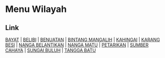 # Menu Wilayah

## Link

[BAYAT](https://github.com/gigit-pemilu/pemilu-2024-62-kalimantan-tengah/tree/main/pileg-dpr/hitung-suara/sub/62-kalimantan-tengah/sub/09-lamandau/sub/07-belantikan-raya/sub/2005-bayat)
 | 
[BELIBI](https://github.com/gigit-pemilu/pemilu-2024-62-kalimantan-tengah/tree/main/pileg-dpr/hitung-suara/sub/62-kalimantan-tengah/sub/09-lamandau/sub/07-belantikan-raya/sub/2004-belibi)
 | 
[BENUATAN](https://github.com/gigit-pemilu/pemilu-2024-62-kalimantan-tengah/tree/main/pileg-dpr/hitung-suara/sub/62-kalimantan-tengah/sub/09-lamandau/sub/07-belantikan-raya/sub/2007-benuatan)
 | 
[BINTANG MANGALIH](https://github.com/gigit-pemilu/pemilu-2024-62-kalimantan-tengah/tree/main/pileg-dpr/hitung-suara/sub/62-kalimantan-tengah/sub/09-lamandau/sub/07-belantikan-raya/sub/2010-bintang-mangalih)
 | 
[KAHINGAI](https://github.com/gigit-pemilu/pemilu-2024-62-kalimantan-tengah/tree/main/pileg-dpr/hitung-suara/sub/62-kalimantan-tengah/sub/09-lamandau/sub/07-belantikan-raya/sub/2008-kahingai)
 | 
[KARANG BESI](https://github.com/gigit-pemilu/pemilu-2024-62-kalimantan-tengah/tree/main/pileg-dpr/hitung-suara/sub/62-kalimantan-tengah/sub/09-lamandau/sub/07-belantikan-raya/sub/2006-karang-besi)
 | 
[NANGA BELANTIKAN](https://github.com/gigit-pemilu/pemilu-2024-62-kalimantan-tengah/tree/main/pileg-dpr/hitung-suara/sub/62-kalimantan-tengah/sub/09-lamandau/sub/07-belantikan-raya/sub/2001-nanga-belantikan)
 | 
[NANGA MATU](https://github.com/gigit-pemilu/pemilu-2024-62-kalimantan-tengah/tree/main/pileg-dpr/hitung-suara/sub/62-kalimantan-tengah/sub/09-lamandau/sub/07-belantikan-raya/sub/2009-nanga-matu)
 | 
[PETARIKAN](https://github.com/gigit-pemilu/pemilu-2024-62-kalimantan-tengah/tree/main/pileg-dpr/hitung-suara/sub/62-kalimantan-tengah/sub/09-lamandau/sub/07-belantikan-raya/sub/2011-petarikan)
 | 
[SUMBER CAHAYA](https://github.com/gigit-pemilu/pemilu-2024-62-kalimantan-tengah/tree/main/pileg-dpr/hitung-suara/sub/62-kalimantan-tengah/sub/09-lamandau/sub/07-belantikan-raya/sub/2012-sumber-cahaya)
 | 
[SUNGAI BULUH](https://github.com/gigit-pemilu/pemilu-2024-62-kalimantan-tengah/tree/main/pileg-dpr/hitung-suara/sub/62-kalimantan-tengah/sub/09-lamandau/sub/07-belantikan-raya/sub/2002-sungai-buluh)
 | 
[TANGGA BATU](https://github.com/gigit-pemilu/pemilu-2024-62-kalimantan-tengah/tree/main/pileg-dpr/hitung-suara/sub/62-kalimantan-tengah/sub/09-lamandau/sub/07-belantikan-raya/sub/2003-tangga-batu)

